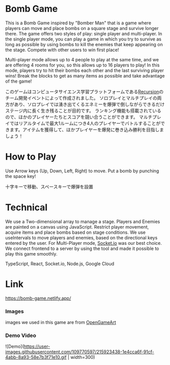# Bomb Game
This is a Bomb Game inspired by "Bomber Man" that is a game where players can move and place bombs on a square stage and survive longer there.
The game offers two styles of play: single player and multi-player. In the single player mode, you can play a game in which you try to survive as long as possible by using bombs to kill the enemies that keep appearing on the stage. Compete with other users to win first place!

Multi-player mode allows up to 4 people to play at the same time, and we are offering 4 rooms for you, so this allows up to 16 players to play!
In this mode, players try to hit their bombs each other and the last surviving player wins! Break the blocks to get as many items as possible and take advantage of the game!

このゲームはコンピュータサイエンス学習プラットフォームである[Recursion](https://recursionist.io/)のチーム開発イベントによって作成されました。
ソロプレイとマルチプレイの両方があり、ソロプレイでは湧き出てくるエネミーを爆弾で倒しながらできるだけステージ内に長く生き残ることが目的です。
ランキング機能も搭載されているので、ほかのプレイヤーたちとスコアを競い合うことができます。
マルチプレイではリアルタイムで最大1ルームにつき4人のプレイヤーでバトルすることができます。アイテムを獲得して、ほかプレイヤーを爆発に巻き込み勝利を目指しましょう！

# How to Play
Use Arrow keys (Up, Down, Left, Right) to move. Put a bomb by punching the space key!

十字キーで移動、スペースキーで爆弾を設置

# Technical
We use a Two-dimensional array to manage a stage. Players and Enemies are painted on a canvas using JavaScript. Restrict player movement, acquire items and place bombs based on stage conditions. We use useIntervals to move players and enemies, based on the directional keys entered by the user.
For Multi-Player mode, [Socket.io](https://github.com/socketio) was our best choice. We connect frontend to a server by using the tool and made it possible to play this game smoothly.

TypeScript, React, Socket.io, Node.js, Google Cloud

# Link
https://bomb-game.netlify.app/

### Images
images we used in this game are from [OpenGameArt](https://opengameart.org/content/bomb-party-the-complete-set)

### Demo Video
![Demo](https://user-images.githubusercontent.com/109770597/215923438-1e4cca6f-91cf-4abb-8a93-58e7b3f71e10.gif | width=300)
